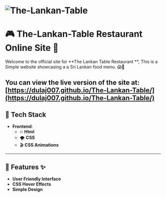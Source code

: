 # ![The-Lankan-Table](https://i.postimg.cc/zBYR3CVM/Screenshot-2025-04-17-202551.png)

# 🎮 **The-Lankan-Table Restaurant Online Site** 🚀

Welcome to the official site for **The Lankan Table Restaurant **, This is a Simple website showcasing a a Sri Lankan food menu. 😱💬

## You can view the live version of the site at: [https://dulaj007.github.io/The-Lankan-Table/](https://dulaj007.github.io/The-Lankan-Table/)

## 🚀 **Tech Stack**

- **Frontend**:
  - 🔥 **Html**
  - 🌪️ **CSS**
  - 🎬 **CSS Animations**

---

## 🌟 **Features** ✨

- **User Friendly Interface**
- **CSS Hover Effects**
- **Simple Design**
